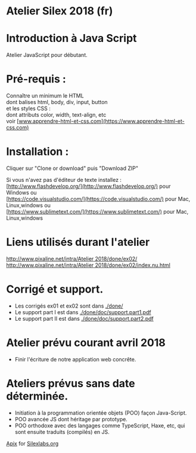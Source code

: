 # Atelier Silex  2018  (fr)
#  Introduction à Java Script 

Atelier JavaScript pour débutant.

# Pré-requis :
 
Connaître un minimum le HTML   
dont balises html, body, div, input, button  
et les styles CSS :  
dont attributs color, width, text-align, etc  
voir  [www.apprendre-html-et-css.com](https://www.apprendre-html-et-css.com)
	

# Installation : 
Cliquer sur "Clone or download" puis "Download ZIP"

Si vous n'avez pas d'éditeur de texte installez :  
[http://www.flashdevelop.org/](http://www.flashdevelop.org/) pour Windows 
ou  
[https://code.visualstudio.com/](https://code.visualstudio.com/) pour Mac, Linux,windows 
ou  
[https://www.sublimetext.com/](https://www.sublimetext.com/) pour Mac, Linux,windows
	
 
# Liens utilisés durant l'atelier  
[http://www.pixaline.net/intra/Atelier 2018/done/ex02/](http://www.pixaline.net/intra/Atelier%202018/done/ex02/)  
[http://www.pixaline.net/intra/Atelier 2018/done/ex02/index.nu.html](http://www.pixaline.net/intra/Atelier%202018/done/ex02/index.nu.html)  

  



# Corrigé et support.  
  - Les corrigés ex01 et ex02 sont dans [./done/](https://github.com/flashline/Atelier-JS-basic/tree/master/done)    
  - Le support part I est dans [./done/doc/support.part1.pdf](https://github.com/flashline/Atelier-JS-basic/blob/master/done/doc/support.part1.pdf) 
  - Le support part II est dans [./done/doc/support.part2.pdf](https://github.com/flashline/Atelier-JS-basic/blob/master/done/doc/support.part2.pdf)  
    
  
                                        
 

# Atelier prévu courant avril 2018
- Finir l'écriture de notre application web concrête. 

# Ateliers prévus sans date déterminée.
-  Initiation à la programmation orientée objets (POO) façon Java-Script.
-  POO avancée JS dont héritage par prototype.
-  POO orthodoxe avec des langages comme TypeScript, Haxe, etc, qui sont ensuite traduits (compilés) en JS.
		
	
	
[Apix](http://www.pixaline.net/) for [Silexlabs.org](http://www.silexlabs.org/) 
    
 